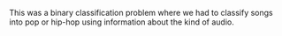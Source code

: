 This was a binary classification problem where we had to classify songs into pop or hip-hop using information about the kind of audio.
